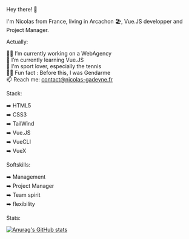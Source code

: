 Hey there! 👋 

I'm Nicolas from France, living in Arcachon 🏖, Vue.JS developper and Project Manager.

Actually:

👨‍💻 I’m currently working on a WebAgency
</br>🌱 I’m currently learning Vue.JS
</br>🎾 I'm sport lover, especially the tennis
</br>👮‍♂️ Fun fact : Before this, I was Gendarme
</br>📫 Reach me: contact@nicolas-gadeyne.fr

Stack:

➡️ HTML5
</br>➡️ CSS3
</br>➡️ TailWind
</br>➡️ Vue.JS
</br>➡️ VueCLI
</br>➡️ VueX

Softskills:

➡️ Management
</br>➡️ Project Manager
</br>➡️ Team spirit
</br>➡️ flexibility

Stats:

[![Anurag's GitHub stats](https://github-readme-stats.vercel.app/api?username=ngadeyne&theme=tokyonight)]()





<!---
NGadeyne/NGadeyne is a ✨ special ✨ repository because its `README.md` (this file) appears on your GitHub profile.
You can click the Preview link to take a look at your changes.
--->
